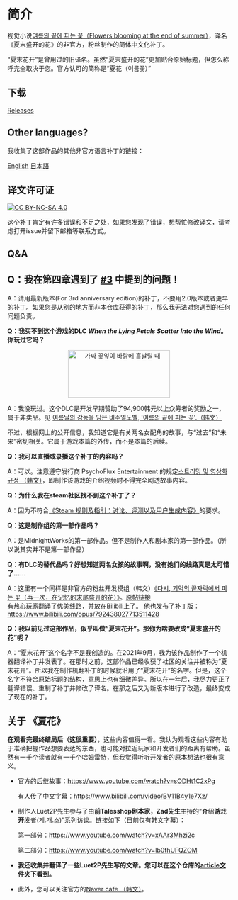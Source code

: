 # 简介

视觉小说[여름의 끝에 피는 꽃（Flowers blooming at the end of summer）](https://store.steampowered.com/app/1173010/)，译名《夏末盛开的花》的非官方，粉丝制作的简体中文化补丁。

“夏末花开”是曾用过的旧译名。虽然“夏末盛开的花”更加贴合原始标题，但怎么称呼完全取决于您。官方认可的简称是“夏花（여름꽃）”
## 下载

[Releases](https://github.com/Noriverwater/flowernovelzhHans/releases/tag/reboot)

## Other languages? 

我收集了这部作品的其他非官方语言补丁的链接：

[English](https://steamcommunity.com/sharedfiles/filedetails/?id=3143879011)
[日本語](https://github.com/Noriverwater/flowernovelzhHans/tree/Japanese)


## 译文许可证

[![CC BY-NC-SA 4.0][cc-by-nc-sa-image]][cc-by-nc-sa]

[cc-by-nc-sa]: http://creativecommons.org/licenses/by-nc-sa/4.0/

[cc-by-nc-sa-image]: https://licensebuttons.net/l/by-nc-sa/4.0/88x31.png

[cc-by-nc-sa-shield]: https://img.shields.io/badge/License-CC%20BY--NC--SA%204.0-lightgrey.svg

这个补丁肯定有许多错误和不足之处，如果您发现了错误，想帮忙修改译文，请考虑打开issue并留下邮箱等联系方式。

## Q&A

## **Q：我在第四章遇到了 [#3](https://github.com/Noriverwater/flowernovelzhHans/issues/3) 中提到的问题！**

A：请用最新版本(For 3rd anniversary edition)的补丁，不要用2.0版本或者更早的补丁。如果您是从别的地方而非本仓库获得的补丁，那么我无法对您遇到的任何问题负责。

**Q：我买不到这个游戏的DLC *When the Lying Petals Scatter Into the Wind*。你玩过它吗？**

<p align="center"><img src= "https://cdn.cloudflare.steamstatic.com/steam/apps/1521480/header.jpg?t=1625836179" alt="가짜 꽃잎이 바람에 흩날릴 때" width="230" height="107" /></a></p>

A：我没玩过。这个DLC是开发早期赞助了94,900韩元以上众筹者的奖励之一，属于非卖品。见
[여름날의 감동을 담은 비주얼노벨, '여름의 끝에 피는 꽃'.（韩文）](https://tumblbug.com/flowernovel/)

不过，根据网上的公开信息，我知道它是有关两名女配角的故事，与“过去”和“未来”密切相关。它属于游戏本篇的外传，而不是本篇的后续。

**Q：我可以直播或录播这个补丁的内容吗？**

A：可以。注意遵守发行商 PsychoFlux Entertainment 的规定[스트리밍 및 영상화 규정
（韩文）](http://www.psychoflux.com/video-policy/)，即制作该游戏的介绍视频时不得完全剧透故事内容。

**Q：为什么我在steam社区找不到这个补丁了？**

A：因为不符合[《Steam 规则及指引：讨论、评测以及用户生成内容》](https://help.steampowered.com/zh-cn/faqs/view/6862-8119-C23E-EA7B)的要求。

**Q：这是制作组的第一部作品吗？**

A：是MidnightWorks的第一部作品。但不是制作人和剧本家的第一部作品。（所以说其实并不是第一部作品）

**Q：有DLC的替代品吗？好想知道两名女孩的故事啊，没有她们的线路真是太可惜了……**

A：这里有一个同样是非官方的粉丝开发模组（韩文）[《다시, 기억의 끝자락에서 피는 꽃（再一次，在记忆的末尾盛开的花）》](https://steamcommunity.com/sharedfiles/filedetails/?id=2954417459)。[原帖链接](https://cafe.naver.com/midnightworks/2429)  
有热心玩家翻译了优美线路，并放在[Bilibili](https://www.bilibili.com/video/BV1bv4y1j78F/)上了。
他也发布了补丁版：https://www.bilibili.com/opus/792438027713511428

**Q：我以前见过这部作品，似乎叫做“夏末花开”。那你为啥要改成“夏末盛开的花”呢？**

A：“夏末花开”这个名字不是我创造的。在2021年9月，我为该作品制作了一个机器翻译补丁并发表了。在那时之前，这部作品已经收获了社区的关注并被称为“夏末花开”。所以我在制作机翻补丁的时候就沿用了“夏末花开”的名字。但是，这个名字不符合原始标题的结构，意思上也有细微差异。所以在一年后，我尽力更正了翻译错误、重制了补丁并修改了译名。在那之后又为新版本进行了改造，最终变成了现在的补丁。



## 关于 《夏花》

**在观看完最终结局后（这很重要）**，这些内容值得一看。我认为观看这些内容有助于准确把握作品想要表达的东西，也可能对拉近玩家和开发者们的距离有帮助。虽然有一千个读者就有一千个哈姆雷特，但我觉得听听开发者的原本想法也很有意义。

- 官方的后继故事：https://www.youtube.com/watch?v=sODHt1C2xPg

    有人传了中文字幕：https://www.bilibili.com/video/BV11B4y1e7Xz/

- 制作人Luet2P先生参与了由**前Talesshop剧本家，Zad先生**主持的“**介**绍**游**戏**开**发者(게.개.소)”系列访谈。链接如下（目前仅有韩文字幕）：

    第一部分：https://www.youtube.com/watch?v=xAAr3Mhzi2c

    第二部分：https://www.youtube.com/watch?v=lb0thUFQZOM

- **我还收集并翻译了一些Luet2P先生写的文章。您可以在这个仓库的[article文件夹](https://github.com/Noriverwater/flowernovelzhHans/tree/main/article)下看到。**

- 此外，您可以关注官方的[Naver cafe （韩文）](https://cafe.naver.com/midnightworks/)。








